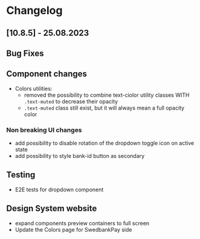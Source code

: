# Changelog

## [10.8.5] - 25.08.2023

## Bug Fixes

## Component changes

- Colors utilities:
  - removed the possibility to combine text-ciolor utility classes WITH `.text-muted` to decrease their opacity
  - `.text-muted` class still exist, but it will always mean a full opacity color

### Non breaking UI changes

- add possibility to disable rotation of the dropdown toggle icon on active state
- add possibility to style bank-id button as secondary

## Testing

- E2E tests for dropdown component

## Design System website

- expand components preview containers to full screen
- Update the Colors page for SwedbankPay side
